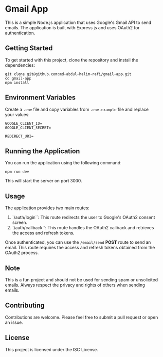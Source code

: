 # Gmail App

This is a simple Node.js application that uses Google's Gmail API to send emails. The application is built with Express.js and uses OAuth2 for authentication.

## Getting Started

To get started with this project, clone the repository and install the dependencies:

```
git clone git@github.com:md-abdul-halim-rafi/gmail-app.git
cd gmail-app
npm install
```

## Environment Variables

Create a `.env` file and copy variables from `.env.example` file and replace your values:

```
GOOGLE_CLIENT_ID=
GOOGLE_CLIENT_SECRET=

REDIRECT_URI=
```

## Running the Application

You can run the application using the following command:

```
npm run dev
```

This will start the server on port 3000.

## Usage

The application provides two main routes:

1. `/auth/login``: This route redirects the user to Google's OAuth2 consent screen.
2. `/auth/callback``: This route handles the OAuth2 callback and retrieves the access and refresh tokens.

Once authenticated, you can use the `/email/send` **POST** route to send an email. This route requires the access and refresh tokens obtained from the OAuth2 process.

## Note

This is a fun project and should not be used for sending spam or unsolicited emails. Always respect the privacy and rights of others when sending emails.

## Contributing

Contributions are welcome. Please feel free to submit a pull request or open an issue.

## License

This project is licensed under the ISC License.